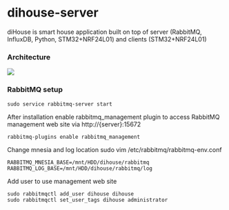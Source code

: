 # dihouse-server
diHouse is smart house application built on top of server (RabbitMQ, InfluxDB, Python, STM32+NRF24L01) and clients (STM32+NRF24L01)

### Architecture

[![](https://mermaid.ink/img/eyJjb2RlIjoiZ3JhcGggVERcbiAgICBSRlRNKChcIlJGIFRvcGljIG1lc2hcIikpXG4gICAgUkZCIC0tPiBSRlRNXG4gICAgUkZUTSAtLT4gUkZCXG4gICAgTlJGMSAtLT4gUkZUTVxuICAgIFJGVE0gLS0-IE5SRjFcbiAgICBOUkYyIC0tPiBSRlRNXG4gICAgUkZUTSAtLT4gTlJGMlxuXG4gICAgc3ViZ3JhcGggQ2xpZW50IDFcbiAgICBOUkYxW1wiTlJGMjRMMDFcIl0gLS0-IFNUTTFbXCJTVE0zMlwiXVxuICAgIFNUTTEgLS0-IE5SRjFcbiAgICBTMVtcIlNlbnNvcnNcIl0gLS0-IFNUTTFcbiAgICBTVE0xIC0tPiBDMVtcIkNvbnRyb2xzXCJdXG4gICAgZW5kXG5cbiAgICBzdWJncmFwaCBDbGllbnQgMlxuICAgIE5SRjJbXCJOUkYyNEwwMVwiXSAtLT4gU1RNMltcIlNUTTMyXCJdXG4gICAgU1RNMiAtLT4gTlJGMlxuICAgIFMyW1wiU2Vuc29yc1wiXSAtLT4gU1RNMlxuICAgIFNUTTIgLS0-IEMyW1wiQ29udHJvbHNcIl1cbiAgICBlbmRcblxuICAgIHN1YmdyYXBoIFNlcnZlclxuICAgIFRNKChcIlRvcGljIG1lc2hcIikpIC0tIEFsbCBNc2cgLS0-ICBRQyhbcXVldWVdKVxuICAgIFFDIC0tPiBDUFtcIkNhcHR1cmVBbGxcIl1cbiAgICBDUCAtLT4gREJbKERhdGFiYXNlKV1cbiAgICBUTSAtLSBOb24gUkYgTXNnIC0tPiBSRkJbXCJSRkJyaWRnZVwiXVxuICAgIFJGQiAtLSBSRiBNc2cgLS0-IFRNXG4gICAgZW5kXG5cbiAgICBzdHlsZSBDUCBmaWxsOiMwYTBcbiAgICBzdHlsZSBSRkIgZmlsbDojMGEwXG4gICAgc3R5bGUgREIgZmlsbDojZGQwXG4gICAgc3R5bGUgVE0gZmlsbDojZmZmXG4gICAgc3R5bGUgUkZUTSBmaWxsOiNmZmZcblx0XHRcdFx0XHQiLCJtZXJtYWlkIjp7InRoZW1lIjoiZGVmYXVsdCJ9LCJ1cGRhdGVFZGl0b3IiOmZhbHNlfQ)](https://mermaid-js.github.io/mermaid-live-editor/#/edit/eyJjb2RlIjoiZ3JhcGggVERcbiAgICBSRlRNKChcIlJGIFRvcGljIG1lc2hcIikpXG4gICAgUkZCIC0tPiBSRlRNXG4gICAgUkZUTSAtLT4gUkZCXG4gICAgTlJGMSAtLT4gUkZUTVxuICAgIFJGVE0gLS0-IE5SRjFcbiAgICBOUkYyIC0tPiBSRlRNXG4gICAgUkZUTSAtLT4gTlJGMlxuXG4gICAgc3ViZ3JhcGggQ2xpZW50IDFcbiAgICBOUkYxW1wiTlJGMjRMMDFcIl0gLS0-IFNUTTFbXCJTVE0zMlwiXVxuICAgIFNUTTEgLS0-IE5SRjFcbiAgICBTMVtcIlNlbnNvcnNcIl0gLS0-IFNUTTFcbiAgICBTVE0xIC0tPiBDMVtcIkNvbnRyb2xzXCJdXG4gICAgZW5kXG5cbiAgICBzdWJncmFwaCBDbGllbnQgMlxuICAgIE5SRjJbXCJOUkYyNEwwMVwiXSAtLT4gU1RNMltcIlNUTTMyXCJdXG4gICAgU1RNMiAtLT4gTlJGMlxuICAgIFMyW1wiU2Vuc29yc1wiXSAtLT4gU1RNMlxuICAgIFNUTTIgLS0-IEMyW1wiQ29udHJvbHNcIl1cbiAgICBlbmRcblxuICAgIHN1YmdyYXBoIFNlcnZlclxuICAgIFRNKChcIlRvcGljIG1lc2hcIikpIC0tIEFsbCBNc2cgLS0-ICBRQyhbcXVldWVdKVxuICAgIFFDIC0tPiBDUFtcIkNhcHR1cmVBbGxcIl1cbiAgICBDUCAtLT4gREJbKERhdGFiYXNlKV1cbiAgICBUTSAtLSBOb24gUkYgTXNnIC0tPiBSRkJbXCJSRkJyaWRnZVwiXVxuICAgIFJGQiAtLSBSRiBNc2cgLS0-IFRNXG4gICAgZW5kXG5cbiAgICBzdHlsZSBDUCBmaWxsOiMwYTBcbiAgICBzdHlsZSBSRkIgZmlsbDojMGEwXG4gICAgc3R5bGUgREIgZmlsbDojZGQwXG4gICAgc3R5bGUgVE0gZmlsbDojZmZmXG4gICAgc3R5bGUgUkZUTSBmaWxsOiNmZmZcblx0XHRcdFx0XHQiLCJtZXJtYWlkIjp7InRoZW1lIjoiZGVmYXVsdCJ9LCJ1cGRhdGVFZGl0b3IiOmZhbHNlfQ)

### RabbitMQ setup

	sudo service rabbitmq-server start

After installation enable rabbitmq_management plugin to access RabbitMQ management web site via http://{server}:15672

	rabbitmq-plugins enable rabbitmq_management

Change mnesia and log location 
	sudo vim /etc/rabbitmq/rabbitmq-env.conf

	RABBITMQ_MNESIA_BASE=/mnt/HDD/dihouse/rabbitmq
	RABBITMQ_LOG_BASE=/mnt/HDD/dihouse/rabbitmq/log

Add user to use management web site

	sudo rabbitmqctl add_user dihouse dihouse
	sudo rabbitmqctl set_user_tags dihouse administrator
